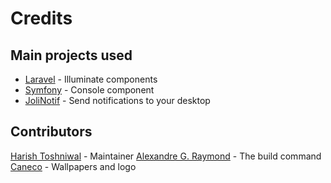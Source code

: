 # Credits

## Main projects used

- [Laravel](https://laravel.com) - Illuminate components
- [Symfony](https://symfony.com) - Console component
- [JoliNotif](https://github.com/jolicode/JoliNotif) - Send notifications to your desktop

## Contributors
[Harish Toshniwal](https://github.com/introwit) - Maintainer
[Alexandre G. Raymond](https://github.com/ilesinge) - The build command
[Caneco](https://github.com/caneco) - Wallpapers and logo
